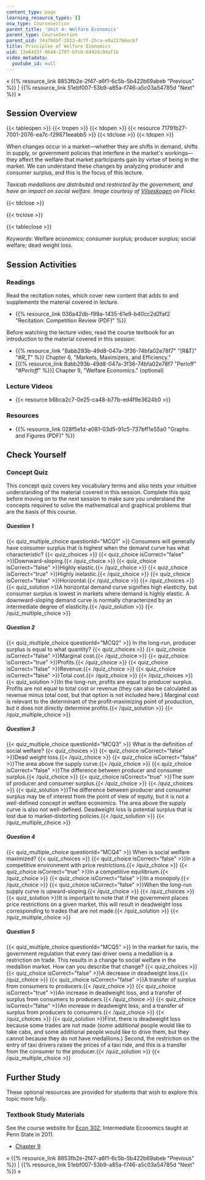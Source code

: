 ```yaml
---
content_type: page
learning_resource_types: []
ocw_type: CourseSection
parent_title: 'Unit 4: Welfare Economics'
parent_type: CourseSection
parent_uid: 74a70dbf-2813-4c7f-25ca-e0a217b6ec6f
title: Principles of Welfare Economics
uid: 12e64d3f-0644-2707-bfcb-6442dc9daf1b
video_metadata:
  youtube_id: null
---
```


« {{% resource_link 8853fb2e-2f47-a6f1-6c5b-5b422b69abeb "Previous" %}} | {{% resource_link 51ebf007-53b9-a85a-f746-a5c03a54785d "Next" %}} »

Session Overview
----------------

{{< tableopen >}}
{{< tropen >}}
{{< tdopen >}}
{{< resource 71791b27-7001-2076-ea7c-f29871eeabb5 >}}
{{< tdclose >}}
{{< tdopen >}}


When changes occur in a market—whether they are shifts in demand, shifts in supply, or government policies that interfere in the market's workings—they affect the welfare that market participants gain by virtue of being in the market. We can understand these changes by analyzing producer and consumer surplus, and this is the focus of this lecture.

_Taxicab medallions are distributed and restricted by the government, and have an impact on social welfare. Image courtesy of [Vilseskogen](http://www.flickr.com/photos/vilseskogen/5846470744/) on Flickr._


{{< tdclose >}}

{{< trclose >}}

{{< tableclose >}}

_Keywords_: Welfare economics; consumer surplus; producer surplus; social welfare; dead weight loss.

Session Activities
------------------

### Readings

Read the recitation notes, which cover new content that adds to and supplements the material covered in lecture.

*   {{% resource_link 036a42db-f99a-1435-61e9-b40cc2d2faf2 "Recitation: Competition Review (PDF)" %}}

Before watching the lecture video, read the course textbook for an introduction to the material covered in this session:

*   {{% resource_link "8abb293b-49d8-047a-3f36-74bfa02e78f7" "\[R&T\]" "#_R_T_" %}} Chapter 6, "Markets, Maximizers, and Efficiency."
*   \[{{% resource_link 8abb293b-49d8-047a-3f36-74bfa02e78f7 "Perloff" "#_Perloff_" %}}\] Chapter 9, "Welfare Economics." (optional)

### Lecture Videos

*   {{< resource b6bca2c7-0e25-ca48-b77b-ed4f9e3624b0 >}}

### Resources

*   {{% resource_link 028f5e1d-a081-03d5-91c5-737bff1e55a0 "Graphs and Figures (PDF)" %}}

Check Yourself
--------------

### Concept Quiz

This concept quiz covers key vocabulary terms and also tests your intuitive understanding of the material covered in this session. Complete this quiz before moving on to the next session to make sure you understand the concepts required to solve the mathematical and graphical problems that are the basis of this course.

##### Question 1
 {{< quiz_multiple_choice questionId="MCQ1" >}} Consumers will generally have consumer surplus that is highest when the demand curve has what characteristic? {{< quiz_choices >}} {{< quiz_choice isCorrect="false" >}}Downward-sloping.{{< /quiz_choice >}} {{< quiz_choice isCorrect="false" >}}Highly elastic.{{< /quiz_choice >}} {{< quiz_choice isCorrect="true" >}}Highly inelastic.{{< /quiz_choice >}} {{< quiz_choice isCorrect="false" >}}Horizontal.{{< /quiz_choice >}} {{< /quiz_choices >}} {{< quiz_solution >}}A horizontal demand curve signifies high elasticity, but consumer surplus is lowest in markets where demand is highly elastic. A downward-sloping demand curve is normally characterized by an intermediate degree of elasticity.{{< /quiz_solution >}} {{< /quiz_multiple_choice >}}
##### Question 2
 {{< quiz_multiple_choice questionId="MCQ2" >}} In the long-run, producer surplus is equal to what quantity? {{< quiz_choices >}} {{< quiz_choice isCorrect="false" >}}Marginal cost.{{< /quiz_choice >}} {{< quiz_choice isCorrect="true" >}}Profits.{{< /quiz_choice >}} {{< quiz_choice isCorrect="false" >}}Revenue.{{< /quiz_choice >}} {{< quiz_choice isCorrect="false" >}}Total cost.{{< /quiz_choice >}} {{< /quiz_choices >}} {{< quiz_solution >}}In the long-run, profits are equal to producer surplus. Profits are not equal to total cost or revenue (they can also be calculated as revenue minus total cost, but that option is not included here.) Marginal cost is relevant to the determinant of the profit-maximizing point of production, but it does not directly determine profits.{{< /quiz_solution >}} {{< /quiz_multiple_choice >}}
##### Question 3
 {{< quiz_multiple_choice questionId="MCQ3" >}} What is the definition of social welfare? {{< quiz_choices >}} {{< quiz_choice isCorrect="false" >}}Dead weight loss.{{< /quiz_choice >}} {{< quiz_choice isCorrect="false" >}}The area above the supply curve.{{< /quiz_choice >}} {{< quiz_choice isCorrect="false" >}}The difference between producer and consumer surplus.{{< /quiz_choice >}} {{< quiz_choice isCorrect="true" >}}The sum of producer and consumer surplus.{{< /quiz_choice >}} {{< /quiz_choices >}} {{< quiz_solution >}}The difference between producer and consumer surplus may be of interest from the point of view of equity, but it is not a well-defined concept in welfare economics. The area above the supply curve is also not well-defined. Deadweight loss is potential surplus that is lost due to market-distorting policies.{{< /quiz_solution >}} {{< /quiz_multiple_choice >}}
##### Question 4
 {{< quiz_multiple_choice questionId="MCQ4" >}} When is social welfare maximized? {{< quiz_choices >}} {{< quiz_choice isCorrect="false" >}}In a competitive environment with price restrictions.{{< /quiz_choice >}} {{< quiz_choice isCorrect="true" >}}In a competitive equilibrium.{{< /quiz_choice >}} {{< quiz_choice isCorrect="false" >}}In a monopoly.{{< /quiz_choice >}} {{< quiz_choice isCorrect="false" >}}When the long-run supply curve is upward-sloping.{{< /quiz_choice >}} {{< /quiz_choices >}} {{< quiz_solution >}}It is important to note that if the government places price restrictions on a given market, this will result in deadweight loss corresponding to trades that are not made.{{< /quiz_solution >}} {{< /quiz_multiple_choice >}}
##### Question 5
 {{< quiz_multiple_choice questionId="MCQ5" >}} In the market for taxis, the government regulation that every taxi driver owns a medallion is a restriction on trade. This results in a change to social welfare in the medallion market. How can you describe that change? {{< quiz_choices >}} {{< quiz_choice isCorrect="false" >}}A decrease in deadweight loss.{{< /quiz_choice >}} {{< quiz_choice isCorrect="false" >}}A transfer of surplus from consumers to producers.{{< /quiz_choice >}} {{< quiz_choice isCorrect="true" >}}An increase in deadweight loss, and a transfer of surplus from consumers to producers.{{< /quiz_choice >}} {{< quiz_choice isCorrect="false" >}}An increase in deadweight loss, and a transfer of surplus from producers to consumers.{{< /quiz_choice >}} {{< /quiz_choices >}} {{< quiz_solution >}}First, there is deadweight loss because some trades are not made (some additional people would like to take cabs, and some additional people would like to drive them, but they cannot because they do not have medallions.) Second, the restriction on the entry of taxi drivers raises the prices of a taxi ride, and this is a transfer from the consumer to the producer.{{< /quiz_solution >}} {{< /quiz_multiple_choice >}}

Further Study
-------------

These optional resources are provided for students that wish to explore this topic more fully.

### Textbook Study Materials

See the course website for [Econ 302](http://econ302.wikidot.com/applying-the-competitive-model), Intermediate Economics taught at Penn State in 2011. 

*   [Chapter 9](http://econ302.wikidot.com/applying-the-competitive-model)

« {{% resource_link 8853fb2e-2f47-a6f1-6c5b-5b422b69abeb "Previous" %}} | {{% resource_link 51ebf007-53b9-a85a-f746-a5c03a54785d "Next" %}} »